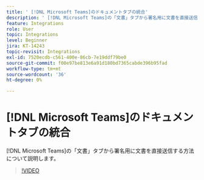 ```yaml
---
title: ' [!DNL Microsoft Teams]のドキュメントタブの統合'
description: ' [!DNL Microsoft Teams]の「文書」タブから署名用に文書を直接送信する方法について説明します'
feature: Integrations
role: User
topic: Integrations
level: Beginner
jira: KT-14243
topic-revisit: Integrations
exl-id: 7520ecdb-c561-400e-86cb-7e19ddf79be0
source-git-commit: f00e97be813e6a91d180bd7365cabde396b95fad
workflow-type: tm+mt
source-wordcount: '36'
ht-degree: 0%

---
```


# [!DNL Microsoft Teams]のドキュメントタブの統合

[!DNL Microsoft Teams]の「文書」タブから署名用に文書を直接送信する方法について説明します。

>[!VIDEO](https://video.tv.adobe.com/v/3425477?quality=12&learn=on&hidetitle=true)
